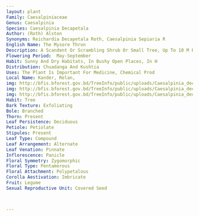```yaml
---
layout: plant
Family: Caesalpiniaceae
Genus: Caesalpinia
Species: Caesalpinia Decapetala
Author: (Roth) Alston
Synonyms: Reichardia Decapetala Roth, Caesalpinia Sepiaria R
English Name: The Mysore Thron
Description: A Scandent Or Scrambling Shrub Or Small Tree, Up To 10 M High With Dark Red Bark, Branches With Numerous Recurved, Stout Prickles, Glabrous Or Covered With Dense, Rusty Or Golden-brown Pubescence. Leaves Bipinnately Compound, Up To 30 Cm Long, Stipulate, Stipules Obliquely Ovate, 4-20 Ã— 2-8 Mm, Acuminate, Caducous, Rachis 12-24 Cm Long, Pinnae 4-10 Pairs, Up To 7 Cm Long, Leaflets 8-12 Pairs, 1-2 Ã— 0.4-1.0 Cm, Opposite, Oblong, Obtuse To Rounded At The Tip And Unequal At The Base, Subsessile, Glabrous Above, Sparsely Pubescent Beneath. Inflorescence Of Axillary To Terminal Racemes, 20-30 Cm Long, Yellowish-brown, Puberulent, Many-flowered. Flowers Yellow, 1.2-1.8 Cm Long, Often With Red Veins, Bracteate, Bracts 5-8 Mm Long, Ovate-lanceolate, Caducous, Pedicels 2-3 Cm Long, Jointed Near The Base Of The Flower. CalyxInverted Cone-like, Fulvous Hairy, 10-ribbed, Sepals 5, Golden Hairy, The Lowest Sepal Hood-shaped, 8-10 Ã— 3-4 Mm, Remaining 4 Sepals Oblong, 6-8 Ã— 3-4 Mm. Petals 5, Sub-orbicular Or Obovate, Standard Petal 1.3-1.4 Cm Long, With 5-6 Mm Long Claw, The Other Petals Smaller, Up To 1.1 Cm Long, With 1-2 Mm Long Claw, Obovate, Constricted Towards The Middle, Hairy Inside Along The Margin. Stamens 10, Free, Filaments C 1.5 Cm Long, Flattened And Woolly At Lower Parts, Anthers Versatile. Fruit A Pod, 6-12 Ã— 1.7-2.8 Cm, Oblong To Falcate-oblong, Flat, Sharply Beaked, Up To 1.5 Cm Long, Strong Ridge Along Upper Margin, Turdily Dehiscent Through Upper Suture. Seeds 4-8 Per Pod, Ellipsoid, C 10 Ã— 6 Mm.
Flowering Period:  May-September
Habit: Sunny And Dry Habitats, In Bushy Open Places, In H
Distribution: Chuadanga And Kushtia
Uses: The Plant Is Important For Medicine, Chemical Prod
Local Name: Kander, Relan, 
img: http://bfis.bforest.gov.bd/TreeInfo/public/uploads/Caesalpinia_decapetala.jpg
img: http://bfis.bforest.gov.bd/TreeInfo/public/uploads/Caesalpinia_decapetala1.jpg
img: http://bfis.bforest.gov.bd/TreeInfo/public/uploads/Caesalpinia_decapetala2.jpg
Habit: Tree
Bark Texture: Exfoliating
Bole: Branched
Thorn: Present
Leaf Persistence: Deciduous
Petiole: Petiolate
Stipules: Present
Leaf Type: Compound
Leaf Arrangement: Alternate
Leaf Venation: Pinnate
Inflorescence: Panicle
Floral Symmetry: Zygomorphic
Floral Type: Pentamerous
Floral Attachment: Polypetalous
Corolla Aestivation: Imbricate
Fruit: Legume
Sexual Reproductive Unit: Covered Seed



---
```


